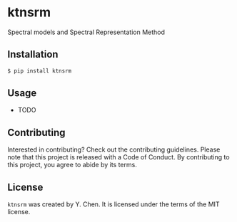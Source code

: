 # ktnsrm

Spectral models and Spectral Representation Method

## Installation

```bash
$ pip install ktnsrm
```

## Usage

- TODO

## Contributing

Interested in contributing? Check out the contributing guidelines. Please note that this project is released with a Code of Conduct. By contributing to this project, you agree to abide by its terms.

## License

`ktnsrm` was created by Y. Chen. It is licensed under the terms of the MIT license.

